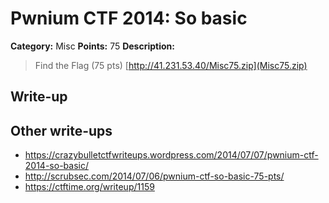 # Pwnium CTF 2014: So basic

**Category:** Misc
**Points:** 75
**Description:**
> Find the Flag (75 pts) [http://41.231.53.40/Misc75.zip](Misc75.zip)

## Write-up


## Other write-ups

* https://crazybulletctfwriteups.wordpress.com/2014/07/07/pwnium-ctf-2014-so-basic/
* http://scrubsec.com/2014/07/06/pwnium-ctf-so-basic-75-pts/
* https://ctftime.org/writeup/1159
